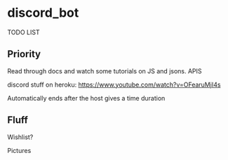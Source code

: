 # discord_bot

TODO LIST

## Priority
Read through docs and watch some tutorials on JS and jsons. APIS

discord stuff on heroku: https://www.youtube.com/watch?v=OFearuMjI4s

Automatically ends after the host gives a time duration


## Fluff

Wishlist?
    
Pictures